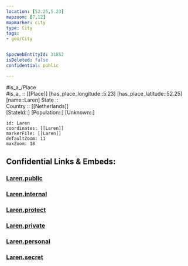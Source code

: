 ```yaml
---
location: [52.25,5.23] 
mapzoom: [7,12] 
mapmarker: city 
type: City
tags:
- geo/City


SpocWebEntityId: 31852
isDeleted: false
confidential: public

---
```

#is_a_/Place  
#is_a_ :: [[Place]] 
[has_place_longitude::5.23] 
[has_place_latitude::52.25] 
[name::Laren] 
State ::  
Country :: [[Netherlands]]  
[StateId::] 
[Population::] 
[Unknown::] 


```leaflet
id: Laren
coordinates: [[Laren]] 
markerFile: [[Laren]] 
defaultZoom: 11 
maxZoom: 18
```


## Confidential Links & Embeds: 

### [Laren.public](/_public/\Earth\Continent\Europe\Europe~West\Netherlands\Provinces~Netherlands\Noord-Holland\CityLaren.public.md) 

### [Laren.internal](/_internal/\Earth\Continent\Europe\Europe~West\Netherlands\Provinces~Netherlands\Noord-Holland\CityLaren.internal.md) 

### [Laren.protect](/_protect/\Earth\Continent\Europe\Europe~West\Netherlands\Provinces~Netherlands\Noord-Holland\CityLaren.protect.md) 

### [Laren.private](/_private/\Earth\Continent\Europe\Europe~West\Netherlands\Provinces~Netherlands\Noord-Holland\CityLaren.private.md) 

### [Laren.personal](/_personal/\Earth\Continent\Europe\Europe~West\Netherlands\Provinces~Netherlands\Noord-Holland\CityLaren.personal.md) 

### [Laren.secret](/_secret/\Earth\Continent\Europe\Europe~West\Netherlands\Provinces~Netherlands\Noord-Holland\CityLaren.secret.md)

